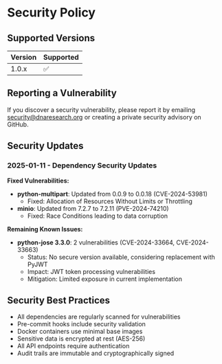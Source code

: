# Security Policy

## Supported Versions

| Version | Supported          |
| ------- | ------------------ |
| 1.0.x   | :white_check_mark: |

## Reporting a Vulnerability

If you discover a security vulnerability, please report it by emailing security@dnaresearch.org or creating a private security advisory on GitHub.

## Security Updates

### 2025-01-11 - Dependency Security Updates

**Fixed Vulnerabilities:**
- **python-multipart**: Updated from 0.0.9 to 0.0.18 (CVE-2024-53981)
  - Fixed: Allocation of Resources Without Limits or Throttling
- **minio**: Updated from 7.2.7 to 7.2.11 (PVE-2024-74210)  
  - Fixed: Race Conditions leading to data corruption

**Remaining Known Issues:**
- **python-jose 3.3.0**: 2 vulnerabilities (CVE-2024-33664, CVE-2024-33663)
  - Status: No secure version available, considering replacement with PyJWT
  - Impact: JWT token processing vulnerabilities
  - Mitigation: Limited exposure in current implementation

## Security Best Practices

- All dependencies are regularly scanned for vulnerabilities
- Pre-commit hooks include security validation
- Docker containers use minimal base images
- Sensitive data is encrypted at rest (AES-256)
- All API endpoints require authentication
- Audit trails are immutable and cryptographically signed